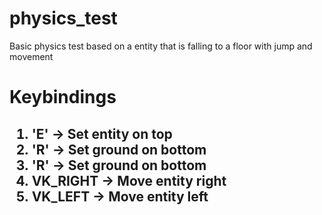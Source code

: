# physics_test
Basic physics test based on a entity that is falling to a floor with jump and movement
<br>
<h1>Keybindings</h1>
<h2>
<ol><li>'E' -> Set entity on top</li>
<li>'R' -> Set ground on bottom</li>
<li>'R' -> Set ground on bottom</li>
<li>VK_RIGHT -> Move entity right </li>
<li>VK_LEFT -> Move entity left</li>
</ol>
</h2>
